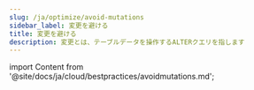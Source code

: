 ```yaml
---
slug: /ja/optimize/avoid-mutations
sidebar_label: 変更を避ける
title: 変更を避ける
description: 変更とは、テーブルデータを操作するALTERクエリを指します
---
```


import Content from '@site/docs/ja/cloud/bestpractices/avoidmutations.md';

<Content />
